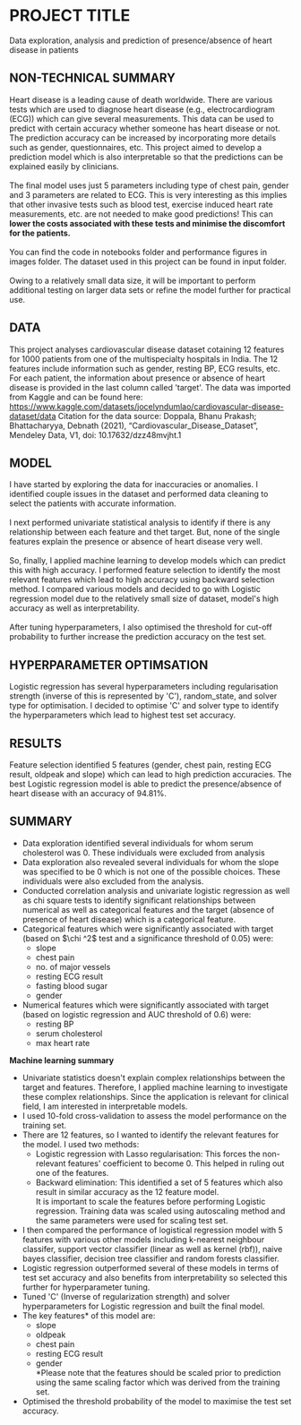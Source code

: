 # PROJECT TITLE
Data exploration, analysis and prediction of presence/absence of heart disease in patients

## NON-TECHNICAL SUMMARY
Heart disease is a leading cause of death worldwide. There are various tests which are used to diagnose heart disease (e.g., electrocardiogram (ECG)) which can give several measurements. This data can be used to predict with certain accuracy whether someone has heart disease or not. The prediction accuracy can be increased by incorporating more details such as gender, questionnaires, etc. This project aimed to develop a prediction model which is also interpretable so that the predictions can be explained easily by clinicians. 
<br><br>
The final model uses just 5 parameters including type of chest pain, gender and 3 parameters are related to ECG. This is very interesting as this implies that other invasive tests such as blood test, exercise induced heart rate measurements, etc. are not needed to make good predictions! This can <b>lower the costs associated with these tests and minimise the discomfort for the patients. </b> 
<br><br>
You can find the code in notebooks folder and performance figures in images folder. The dataset used in this project can be found in input folder. <br><br>
Owing to a relatively small data size, it will be important to perform additional testing on larger data sets or refine the model further for practical use.


## DATA
This project analyses cardiovascular disease dataset cotaining 12 features for 1000 patients from one of the multispecialty hospitals in India. The 12 features include information such as gender, resting BP, ECG results, etc. For each patient, the information about presence or absence of heart disease is provided in the last column called 'target'. 
The data was imported from Kaggle and can be found here: https://www.kaggle.com/datasets/jocelyndumlao/cardiovascular-disease-dataset/data
Citation for the data source: Doppala, Bhanu Prakash; Bhattacharyya, Debnath (2021), “Cardiovascular_Disease_Dataset”, Mendeley Data, V1, doi: 10.17632/dzz48mvjht.1
## MODEL 
I have started by exploring the data for inaccuracies or anomalies. I identified couple issues in the dataset and performed data cleaning to select the patients with accurate information. <BR><BR>
I next performed univariate statistical analysis to identify if there is any relationship between each feature and thet target. But, none of the single features explain the presence or absence of heart disease very well. <BR><BR>
So, finally, I applied machine learning to develop models which can predict this with high accuracy. I performed feature selection to identify the most relevant features which lead to high accuracy using backward selection method. I compared various models and decided to go with Logistic regression model due to the relatively small size of dataset, model's high accuracy as well as interpretability. <BR><BR>
After tuning hyperparameters, I also optimised the threshold for cut-off probability to further increase the prediction accuracy on the test set. 

## HYPERPARAMETER OPTIMSATION
Logistic regression has several hyperparameters including regularisation strength (inverse of this is represented by 'C'), random_state, and solver type for optimisation. I decided to optimise 'C' and solver type to identify the hyperparameters which lead to highest test set accuracy. 

## RESULTS
Feature selection identified 5 features (gender, chest pain, resting ECG result, oldpeak and slope) which can lead to high prediction accuracies. The best Logistic regression model is able to predict the presence/absence of heart disease with an accuracy of 94.81%. 

## SUMMARY
<ul>
    <li>Data exploration identified several individuals for whom serum cholesterol was 0. These individuals were excluded from analysis</li>
    <li>Data exploration also revealed several individuals for whom the slope was specified to be 0 which is not one of the possible choices. These individuals were also excluded from the analysis.</li>
    <li>Conducted correlation analysis and univariate logistic regression as well as chi square tests to identify significant relationships between numerical as well as categorical features and the target (absence of presence of heart disease) which is a categorical feature. </li>
    <li>Categorical features which were significantly associated with target (based on $\chi ^2$ test and a significance threshold of 0.05) were:
        <ul>
            <li> slope </li>
            <li> chest pain </li>
            <li> no. of major vessels </li>
            <li> resting ECG result </li>
            <li> fasting blood sugar </li>
            <li> gender </li>
        </ul>
    </li>
    <li> Numerical features which were significantly associated with target (based on logistic regression and AUC threshold of 0.6) were: <ul>
        <li>resting BP</li>
        <li>serum cholesterol</li>
        <li>max heart rate</li>
        </ul>
    </li>
    </ul>
<b>Machine learning summary</b>
    <ul>
    <li>Univariate statistics doesn't explain complex relationships between the target and features. Therefore, I applied machine learning to investigate these complex relationships. Since the application is relevant for clinical field, I am interested in interpretable models. </li>
    <li>I used 10-fold cross-validation to assess the model performance on the training set.</li>
    <li>There are 12 features, so I wanted to identify the relevant features for the model. I used two methods: <ul>
        <li> Logistic regression with Lasso regularisation: This forces the non-relevant features' coefficient to become 0. This helped in ruling out one of the features. </li>
        <li> Backward elimination: This identified a set of 5 features which also result in similar accuracy as the 12 feature model. </li>
        It is important to scale the features before performing Logistic regression. Training data was scaled using autoscaling method and the same parameters were used for scaling test set.</ul>
        <li> I then compared the performance of logistical regression model with 5 features with various other models including k-nearest neighbour classifer, support vector classifier (linear as well as kernel (rbf)), naive bayes classifier, decision tree classifier and random forests classifier. </li>
    <li>Logistic regression outperformed several of these models in terms of test set accuracy and also benefits from interpretability so selected this further for hyperparameter tuning.</li>
        <li> Tuned 'C' (Inverse of regularization strength) and solver hyperparameters for Logistic regression and built the final model. </li>
        <li> The key features* of this model are: 
            <ul>
                <li>slope</li>
                <li>oldpeak</li>
                <li>chest pain</li>
                <li>resting ECG result</li>
                <li>gender</li>
                *Please note that the features should be scaled prior to prediction using the same scaling factor which was derived from the training set.
            </ul>
        </li>  
    <li> Optimised the threshold probability of the model to maximise the test set accuracy. </li>
    </ul>

